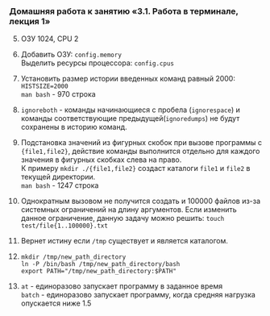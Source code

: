### Домашняя работа к занятию «3.1. Работа в терминале, лекция 1»

5. ОЗУ 1024, CPU 2
6.   Добавить ОЗУ: `config.memory`</br> Выделить ресурсы процессора: `config.cpus`
7. Установить размер истории введенных команд равный 2000: `HISTSIZE=2000`</br> 
   `man bash` - 970 строка
8. `ignoreboth` - команды начинающиеся с пробела (`ignorespace`) и команды соответствующие предыдущей(`ignoredumps`) 
   не будут сохранены в историю команд.
9. Подстановка значений из фигурных скобок при вызове программы с `{file1,file2}`,
действие команды выполнится отдельно для каждого значения в фигурных скобках слева на право.</br>
   К примеру `mkdir ./{file1,file2}` создаcт каталоги `file1` и `file2` в текущей директории.</br>
   `man bash` - 1247 строка
10. Однократным вызовом не получится создать и 100000 файлов из-за системных ограничений на длину аргументов.
Если изменить данное ограничение, данную задачу можно решить: `touch test/file{1..100000}.txt`
    
11. Вернет истину если `/tmp` существует и является каталогом. 
12. `mkdir /tmp/new_path_directory`</br>
    `ln -P /bin/bash /tmp/new_path_directory/bash`</br>
    `export PATH="/tmp/new_path_directory:$PATH"`
13. `at` - единоразово запускает программу в заданное время</br> 
    `batch` - единоразово запускает программу, когда средняя нагрузка
    опускается ниже 1.5     